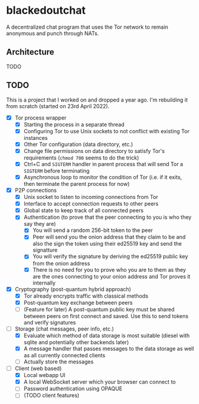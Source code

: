 # blackedoutchat
A decentralized chat program that uses the Tor network to remain anonymous and punch through NATs.

## Architecture
TODO

## TODO
This is a project that I worked on and dropped a year ago. I'm rebuilding it from scratch (started on 23rd April 2022).

- [x] Tor process wrapper
  - [x] Starting the process in a separate thread
  - [x] Configuring Tor to use Unix sockets to not conflict with existing Tor instances
  - [x] Other Tor configuration (data directory, etc.)
  - [x] Change file permissions on data directory to satisfy Tor's requirements (`chmod 700` seems to do the trick)
  - [x] Ctrl+C and `SIGTERM` handler in parent process that will send Tor a `SIGTERM` before terminating
  - [x] Asynchronous loop to monitor the condition of Tor (i.e. if it exits, then terminate the parent process for now)
- [x] P2P connections
  - [x] Unix socket to listen to incoming connections from Tor
  - [x] Interface to accept connection requests to other peers
  - [x] Global state to keep track of all connected peers
  - [x] Authentication (to prove that the peer connecting to you is who they say they are)
    - [x] You will send a random 256-bit token to the peer
    - [x] Peer will send you the onion address that they claim to be and also the sign the token using their ed25519 key and send the signatture
    - [x] You will verify the signature by deriving the ed25519 public key from the onion address
    - [x] There is no need for you to prove who you are to them as they are the ones connecting to your onion address and Tor proves it internally
- [x] Cryptography (post-quantum hybrid approach)
  - [x] Tor already encrypts traffic with classical methods
  - [x] Post-quantum key exchange between peers
  - [ ] (Feature for later) A post-quantum public key must be shared between peers on first connect and saved. Use this to send tokens and verify signatures
- [ ] Storage (chat messages, peer info, etc.)
  - [x] Evaluate which method of data storage is most suitable (diesel with sqlite and potentially other backends later)
  - [x] A message handler that passes messages to the data storage as well as all currently connected clients
  - [ ] Actually store the messages
- [ ] Client (web based)
  - [x] Local webapp UI
  - [x] A local WebSocket server which your browser can connect to
  - [ ] Password authentication using OPAQUE
  - [ ] (TODO client features)
